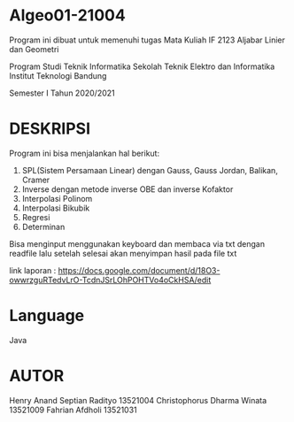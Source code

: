 # Algeo01-21004

Program ini dibuat untuk memenuhi tugas Mata Kuliah IF 2123 Aljabar Linier dan Geometri

Program Studi Teknik Informatika
Sekolah Teknik Elektro dan Informatika
Institut Teknologi Bandung

Semester I Tahun 2020/2021

# DESKRIPSI

Program ini bisa menjalankan hal berikut:

1. SPL(Sistem Persamaan Linear) dengan Gauss, Gauss Jordan, Balikan, Cramer
2. Inverse dengan metode inverse OBE dan inverse Kofaktor
3. Interpolasi Polinom
4. Interpolasi Bikubik
5. Regresi
6. Determinan

Bisa menginput menggunakan keyboard dan membaca via txt dengan readfile
lalu setelah selesai akan menyimpan hasil pada file txt

link laporan : https://docs.google.com/document/d/18O3-owwrzguRTedvLrO-TcdnJSrLOhPOHTVo4oCkHSA/edit

# Language
Java

# AUTOR
Henry Anand Septian Radityo		13521004
Christophorus Dharma Winata		13521009
Fahrian Afdholi				        13521031
